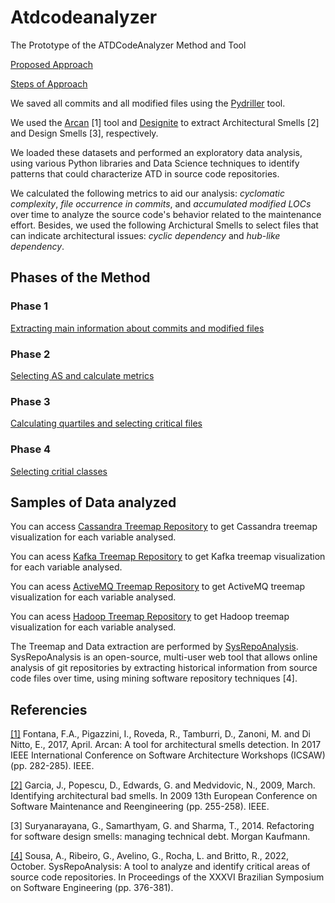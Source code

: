 # Atdcodeanalyzer
The Prototype of the ATDCodeAnalyzer Method and Tool

[Proposed Approach](https://github.com/Technical-Debt-Large-Scale/atdcodeanalyzer/blob/main/docs/diagrams/SummaryofSysRepoAnalysis.png)

[Steps of Approach](https://github.com/Technical-Debt-Large-Scale/atdcodeanalyzer/blob/main/docs/diagrams/AnalysisCassandraRepositoryFlow.png)

We saved all commits and all modified files using the [Pydriller](https://github.com/ishepard/pydriller) tool.

We used the [Arcan](https://essere.disco.unimib.it/wiki/arcan/#:~:text=Arcan%20is%20a%20Java%20software,are%20less%20stable%20than%20itself.) [1] tool and [Designite](https://www.designite-tools.com/) to extract Architectural Smells [2] and Design Smells [3], respectively. 

We loaded these datasets and performed an exploratory data analysis, using various Python libraries and Data Science techniques to identify patterns that could characterize ATD in source code repositories.

We calculated the following metrics to aid our analysis: *cyclomatic complexity*, *file occurrence in commits*, and *accumulated modified LOCs* over time to analyze the source code's behavior related to the maintenance effort. Besides, we used the following Archictural Smells to select files that can indicate architectural issues: *cyclic dependency* and *hub-like dependency*.

## Phases of the Method

### Phase 1

[Extracting main information about commits and modified files](https://github.com/Technical-Debt-Large-Scale/atdcodeanalyzer/blob/main/docs/diagrams/p1.png)

### Phase 2

[Selecting AS and calculate metrics](https://github.com/Technical-Debt-Large-Scale/atdcodeanalyzer/blob/main/docs/diagrams/p2.png)

### Phase 3

[Calculating quartiles and selecting critical files](https://github.com/Technical-Debt-Large-Scale/atdcodeanalyzer/blob/main/docs/diagrams/p3.png)

### Phase 4

[Selecting critial classes](https://github.com/Technical-Debt-Large-Scale/atdcodeanalyzer/blob/main/docs/diagrams/p4.png)

## Samples of Data analyzed

You can access [Cassandra Treemap Repository](https://giselesousar.github.io/cassandra-treemap/) to get Cassandra treemap visualization for each variable analysed.

You can acess [Kafka Treemap Repository](https://armandossrecife.github.io/kafka-treemap/) to get Kafka treemap visualization for each variable analysed.

You can acess [ActiveMQ Treemap Repository](https://armandossrecife.github.io/kafka-treemap/) to get ActiveMQ treemap visualization for each variable analysed.

You can acess [Hadoop Treemap Repository](https://armandossrecife.github.io/kafka-treemap/) to get Hadoop treemap visualization for each variable analysed.

The Treemap and Data extraction are performed by [SysRepoAnalysis](https://github.com/Technical-Debt-Large-Scale/sysrepoanalysis). SysRepoAnalysis is an open-source, multi-user web tool that allows online analysis of git repositories by extracting historical information from source code files over time, using mining software repository techniques [4].

## Referencies

[[1]](https://dl.acm.org/doi/abs/10.1145/2851613.2851963) Fontana, F.A., Pigazzini, I., Roveda, R., Tamburri, D., Zanoni, M. and Di Nitto, E., 2017, April. Arcan: A tool for architectural smells detection. In 2017 IEEE International Conference on Software Architecture Workshops (ICSAW) (pp. 282-285). IEEE.

[[2]](https://ieeexplore.ieee.org/abstract/document/4812762) Garcia, J., Popescu, D., Edwards, G. and Medvidovic, N., 2009, March. Identifying architectural bad smells. In 2009 13th European Conference on Software Maintenance and Reengineering (pp. 255-258). IEEE.

[3] Suryanarayana, G., Samarthyam, G. and Sharma, T., 2014. Refactoring for software design smells: managing technical debt. Morgan Kaufmann. 

[[4]](https://dl.acm.org/doi/abs/10.1145/3555228.3555281) Sousa, A., Ribeiro, G., Avelino, G., Rocha, L. and Britto, R., 2022, October. SysRepoAnalysis: A tool to analyze and identify critical areas of source code repositories. In Proceedings of the XXXVI Brazilian Symposium on Software Engineering (pp. 376-381).

